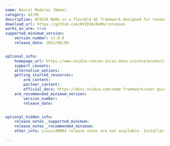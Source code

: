 ```yaml
---
name: Neural Modules (Nemo)
category: AI/ML
description: NVIDIA NeMo is a flexible AI framework designed for researchers and developers to build and fine-tune models in areas like language, speech, and vision. 
download_url: https://github.com/NVIDIA/NeMo/releases
works_on_arm: true
supported_minimum_version:
    version_number: v1.0.0
    release_date: 2021/06/04


optional_info:
    homepage_url: https://www.nvidia.com/en-in/ai-data-science/products/nemo/
    support_caveats:
    alternative_options:
    getting_started_resources:
        arm_content: 
        partner_content: 
        official_docs: https://docs.nvidia.com/nemo-framework/user-guide/latest/getting-started.html
    arm_recommended_minimum_version:
        version_number: 
        release_date:


optional_hidden_info:
    release_notes__supported_minimum: 
    release_notes__recommended_minimum:
    other_info: Linux/ARM64 release notes are not available. Installation and testing were done manually using released tar [file](https://github.com/NVIDIA/NeMo/releases/tag/v1.1.0).
    
---
```

